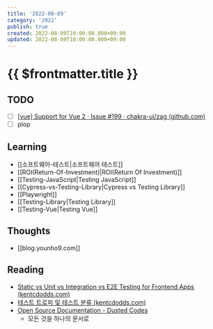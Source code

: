 ```yaml
---
title: '2022-08-09'
category: '2022'
publish: true
created: 2022-08-09T10:00:00.000+09:00
updated: 2022-08-09T10:00:00.000+09:00
---
```


# {{ $frontmatter.title }}

## TODO

- [ ] [[vue] Support for Vue 2 · Issue #199 · chakra-ui/zag (github.com)](https://github.com/chakra-ui/zag/issues/199)
- [ ] plop

## Learning

- [[소프트웨어-테스트|소프트웨어 테스트]]
- [[ROI(Return-Of-Investment)|ROI(Return Of Investment)]]
- [[Testing-JavaScript|Testing JavaScript]]
- [[Cypress-vs-Testing-Library|Cypress vs Testing Library]]
- [[Playwright]]
- [[Testing-Library|Testing Library]]
- [[Testing-Vue|Testing Vue]]

## Thoughts

- [[blog.younho9.com]]

## Reading

- [Static vs Unit vs Integration vs E2E Testing for Frontend Apps (kentcdodds.com)](https://kentcdodds.com/blog/static-vs-unit-vs-integration-vs-e2e-tests)
- [테스트 트로피 및 테스트 분류 (kentcdodds.com)](https://kentcdodds.com/blog/the-testing-trophy-and-testing-classifications)
- [Open Source Documentation - Dusted Codes](https://dusted.codes/open-source-documentation)
  - 모든 것을 하나의 문서로
